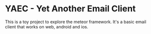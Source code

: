 # YAEC - Yet Another Email Client
This is a toy project to explore the meteor framework. It's a basic email client that works on web, android and ios.

